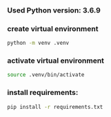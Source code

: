 ### Used Python version: 3.6.9


### create virtual environment
```bash
python -m venv .venv
```


### activate virtual environment
```bash
source .venv/bin/activate
```


### install requirements:
```bash
pip install -r requirements.txt
```
